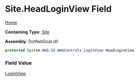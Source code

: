 # Site\.HeadLoginView Field

[Home](../../../../../../../README.md)

**Containing Type**: [Site](../README.md)

**Assembly**: DotNetGoat\.dll

```csharp
protected System.Web.UI.WebControls.LoginView HeadLoginView
```

### Field Value

[LoginView](https://docs.microsoft.com/en-us/dotnet/api/system.web.ui.webcontrols.loginview)

